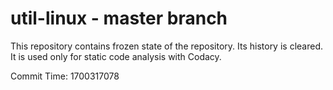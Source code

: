 # util-linux - master branch

This repository contains frozen state of the repository.
Its history is cleared. It is used only for static code
analysis with Codacy.

Commit Time: 1700317078